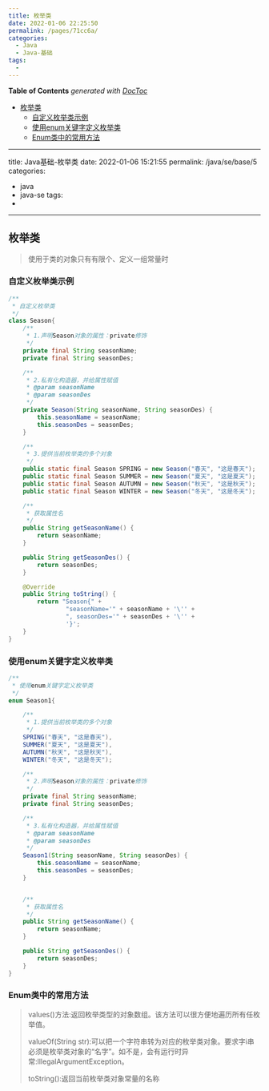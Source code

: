 ```yaml
---
title: 枚举类
date: 2022-01-06 22:25:50
permalink: /pages/71cc6a/
categories:
  - Java
  - Java-基础
tags:
  - 
---
```

<!-- START doctoc generated TOC please keep comment here to allow auto update -->
<!-- DON'T EDIT THIS SECTION, INSTEAD RE-RUN doctoc TO UPDATE -->
**Table of Contents**  *generated with [DocToc](https://github.com/thlorenz/doctoc)*

- [枚举类](#%E6%9E%9A%E4%B8%BE%E7%B1%BB)
  - [自定义枚举类示例](#%E8%87%AA%E5%AE%9A%E4%B9%89%E6%9E%9A%E4%B8%BE%E7%B1%BB%E7%A4%BA%E4%BE%8B)
  - [使用enum关键字定义枚举类](#%E4%BD%BF%E7%94%A8enum%E5%85%B3%E9%94%AE%E5%AD%97%E5%AE%9A%E4%B9%89%E6%9E%9A%E4%B8%BE%E7%B1%BB)
  - [Enum类中的常用方法](#enum%E7%B1%BB%E4%B8%AD%E7%9A%84%E5%B8%B8%E7%94%A8%E6%96%B9%E6%B3%95)

<!-- END doctoc generated TOC please keep comment here to allow auto update -->

---
title: Java基础-枚举类
date: 2022-01-06 15:21:55
permalink: /java/se/base/5
categories: 
  - java
  - java-se
tags: 
  - 
---



## 枚举类

> 使用于类的对象只有有限个、定义一组常量时

### 自定义枚举类示例

```java
/**
 * 自定义枚举类
 */
class Season{
    /**
     * 1.声明Season对象的属性：private修饰
     */
    private final String seasonName;
    private final String seasonDes;

    /**
     * 2.私有化构造器，并给属性赋值
     * @param seasonName
     * @param seasonDes
     */
    private Season(String seasonName, String seasonDes) {
        this.seasonName = seasonName;
        this.seasonDes = seasonDes;
    }

    /**
     * 3.提供当前枚举类的多个对象
     */
    public static final Season SPRING = new Season("春天", "这是春天");
    public static final Season SUMMER = new Season("夏天", "这是夏天");
    public static final Season AUTUMN = new Season("秋天", "这是秋天");
    public static final Season WINTER = new Season("冬天", "这是冬天");

    /**
     * 获取属性名
     */
    public String getSeasonName() {
        return seasonName;
    }

    public String getSeasonDes() {
        return seasonDes;
    }

    @Override
    public String toString() {
        return "Season{" +
                "seasonName='" + seasonName + '\'' +
                ", seasonDes='" + seasonDes + '\'' +
                '}';
    }
}
```



### 使用enum关键字定义枚举类

```java
/**
 * 使用enum关键字定义枚举类
 */
enum Season1{

    /**
     * 1.提供当前枚举类的多个对象
     */
    SPRING("春天", "这是春天"),
    SUMMER("夏天", "这是夏天"),
    AUTUMN("秋天", "这是秋天"),
    WINTER("冬天", "这是冬天");

    /**
     * 2.声明Season对象的属性：private修饰
     */
    private final String seasonName;
    private final String seasonDes;

    /**
     * 3.私有化构造器，并给属性赋值
     * @param seasonName
     * @param seasonDes
     */
    Season1(String seasonName, String seasonDes) {
        this.seasonName = seasonName;
        this.seasonDes = seasonDes;
    }


    /**
     * 获取属性名
     */
    public String getSeasonName() {
        return seasonName;
    }

    public String getSeasonDes() {
        return seasonDes;
    }
}
```





### Enum类中的常用方法

>values()方法:返回枚举类型的对象数组。该方法可以很方便地遍历所有任枚举值。
>
>valueOf(String str):可以把一个字符串转为对应的枚举类对象。要求字i串必须是枚举类对象的“名字”。如不是，会有运行时异常:lllegalArgumentException。
>
>toString():返回当前枚举类对象常量的名称
